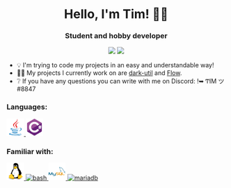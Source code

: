 <h1 align="center">Hello, I'm Tim! 👋🏼</h1>
<h3 align="center">Student and hobby developer</h3>

<p align="center">
<img src="https://github-readme-stats.vercel.app/api?username=Putzefurcht71&show_icons=true&count_private=true&theme=dark&hide_border=true&hide=issues&bg_color=00000000">
<img src="https://github-readme-stats.vercel.app/api/top-langs/?username=Putzefurcht71&layout=compact&hide_border=true&theme=dark&bg_color=00000000&langs_count=6">
</p>

- 💡 I'm trying to code my projects in an easy and understandable way!
- ✍🏼 My projects I currently work on are [dark-util](https://github.com/Putzefurcht71/dark-util)
  and [Flow](https://github.com/Putzefurcht71/Flow).
- ❔ If you have any questions you can write with me on Discord: !➥ ͲΙΜ ツ#8847

<h3 align="left">Languages:</h3>
<p align="left">
    <a href="https://www.java.com" target="_blank"> <img src="https://raw.githubusercontent.com/devicons/devicon/master/icons/java/java-original.svg" alt="java" width="40" height="40" /> </a>
<a href="https://www.w3schools.com/cs/" target="_blank"> <img src="https://raw.githubusercontent.com/devicons/devicon/master/icons/csharp/csharp-original.svg" alt="csharp" width="40" height="40" /> </a>
<h3 align="left">Familiar with:</h3>
<p align="left">
    <a href="https://www.linux.org/" target="_blank"> <img src="https://raw.githubusercontent.com/devicons/devicon/master/icons/linux/linux-original.svg" alt="linux" width="40" height="40" /> </a>
    <a href="https://www.gnu.org/software/bash/" target="_blank"> <img src="https://www.vectorlogo.zone/logos/gnu_bash/gnu_bash-icon.svg" alt="bash" width="40" height="40" /> </a>
    <a href="https://www.mysql.com/" target="_blank"> <img src="https://raw.githubusercontent.com/devicons/devicon/master/icons/mysql/mysql-original-wordmark.svg" alt="mysql" width="40" height="40" /> </a>
    <a href="https://mariadb.org/" target="_blank"> <img src="https://www.vectorlogo.zone/logos/mariadb/mariadb-icon.svg" alt="mariadb" width="40" height="40" /> </a>
</p>
